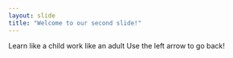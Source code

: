 ```yaml
---
layout: slide
title: "Welcome to our second slide!"
---
```

Learn like a child work like an adult
Use the left arrow to go back!
